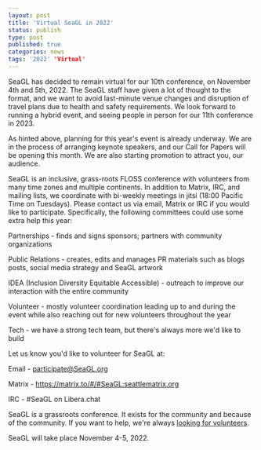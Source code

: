 ```yaml
---
layout: post
title: 'Virtual SeaGL in 2022'
status: publish
type: post
published: true
categories: news
tags: '2022' 'Virtual'
---
```


SeaGL has decided to remain virtual for our 10th conference, on November 4th and 5th, 2022. The SeaGL staff have given a lot of thought to the format, and we want to avoid last-minute venue changes and disruption of travel plans due to health and safety requirements. We look forward to running a hybrid event, and seeing people in person for our 11th conference in 2023. 

As hinted above, planning for this year's event is already underway. We are in the process of arranging keynote speakers, and our Call for Papers will be opening this month. We are also starting promotion to attract you, our audience. 

SeaGL is an inclusive, grass-roots FLOSS conference with volunteers from many time zones and multiple continents. In addition to Matrix, IRC, and mailing lists, we coordinate with bi-weekly meetings in jitsi (18:00 Pacific Time on Tuesdays). Please contact us via email, Matrix or IRC if you would like to participate. Specifically, the following committees could use some extra help this year: 

Partnerships - finds and signs sponsors; partners with community organizations 

Public Relations - creates, edits and manages PR materials such as blogs posts, social media strategy and SeaGL artwork 

IDEA (Inclusion Diversity Equitable Accessible) - outreach to improve our interaction with the entire community 

Volunteer - mostly volunteer coordination leading up to and during the event while also reaching out for new volunteers throughout the year 

Tech - we have a strong tech team, but there's always more we'd like to build 

Let us know you'd like to volunteer for SeaGL at: 

Email - participate@SeaGL.org

Matrix - https://matrix.to/#/#SeaGL:seattlematrix.org

IRC - #SeaGL on Libera.chat 

SeaGL is a grassroots conference.
It exists for the community and because of the community.
If you want to help, we're always [looking for volunteers](https://SeaGL.org/get_involved.html).

SeaGL will take place November 4-5, 2022.
